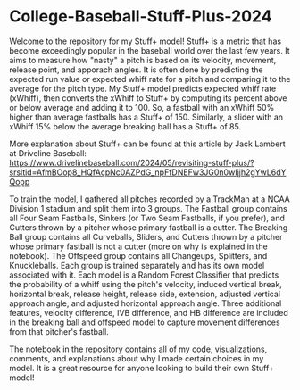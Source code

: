# College-Baseball-Stuff-Plus-2024

Welcome to the repository for my Stuff+ model! Stuff+ is a metric that has become exceedingly popular in the baseball world over the last few years. It aims to measure how "nasty" a pitch is based on its velocity, movement, release point, and apporach angles. It is often done by predicting the expected run value or expected whiff rate for a pitch and comparing it to the average for the pitch type. My Stuff+ model predicts expected whiff rate (xWhiff), then converts the xWhiff to Stuff+ by computing its percent above or below average and adding it to 100. So, a fastball with an xWhiff 50% higher than average fastballs has a Stuff+ of 150. Similarly, a slider with an xWhiff 15% below the average breaking ball has a Stuff+ of 85.

More explanation about Stuff+ can be found at this article by Jack Lambert at Driveline Baseball: https://www.drivelinebaseball.com/2024/05/revisiting-stuff-plus/?srsltid=AfmBOop8_HQfAcpNc0AZPdG_npFfDNEFw3JG0n0wIjjh2gYwL6dYQopp

To train the model, I gathered all pitches recorded by a TrackMan at a NCAA Division 1 stadium and split them into 3 groups. The Fastball group contains all Four Seam Fastballs, Sinkers (or Two Seam Fastballs, if you prefer), and Cutters thrown by a pitcher whose primary fastball is a cutter. The Breaking Ball group contains all Curveballs, Sliders, and Cutters thrown by a pitcher whose primary fastball is not a cutter (more on why is explained in the notebook). The Offspeed group contains all Changeups, Splitters, and Knuckleballs. Each group is trained separately and has its own model associated with it. Each model is a Random Forest Classifier that predicts the probability of a whiff using the pitch's velocity, induced vertical break, horizontal break, release height, release side, extension, adjusted vertical approach angle, and adjusted horizontal approach angle. Three additional features, velocity difference, IVB difference, and HB difference are included in the breaking ball and offspeed model to capture movement differences from that pitcher's fastball. 

The notebook in the repository contains all of my code, visualizations, comments, and explanations about why I made certain choices in my model. It is a great resource for anyone looking to build their own Stuff+ model!
